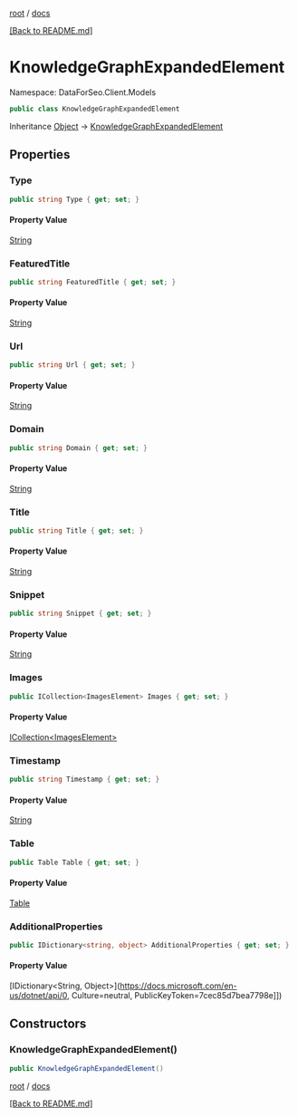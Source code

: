 [root](./../ "root") / [docs](./ "docs")

[[Back to README.md]](./../README.md "[Back to README.md]")

# KnowledgeGraphExpandedElement

Namespace: DataForSeo.Client.Models

```csharp
public class KnowledgeGraphExpandedElement
```

Inheritance [Object](https://docs.microsoft.com/en-us/dotnet/api/Object) → [KnowledgeGraphExpandedElement](./KnowledgeGraphExpandedElement.md)

## Properties

### **Type**

```csharp
public string Type { get; set; }
```

#### Property Value

[String](https://docs.microsoft.com/en-us/dotnet/api/String)<br>

### **FeaturedTitle**

```csharp
public string FeaturedTitle { get; set; }
```

#### Property Value

[String](https://docs.microsoft.com/en-us/dotnet/api/String)<br>

### **Url**

```csharp
public string Url { get; set; }
```

#### Property Value

[String](https://docs.microsoft.com/en-us/dotnet/api/String)<br>

### **Domain**

```csharp
public string Domain { get; set; }
```

#### Property Value

[String](https://docs.microsoft.com/en-us/dotnet/api/String)<br>

### **Title**

```csharp
public string Title { get; set; }
```

#### Property Value

[String](https://docs.microsoft.com/en-us/dotnet/api/String)<br>

### **Snippet**

```csharp
public string Snippet { get; set; }
```

#### Property Value

[String](https://docs.microsoft.com/en-us/dotnet/api/String)<br>

### **Images**

```csharp
public ICollection<ImagesElement> Images { get; set; }
```

#### Property Value

[ICollection&lt;ImagesElement&gt;](./ImagesElement.md)<br>

### **Timestamp**

```csharp
public string Timestamp { get; set; }
```

#### Property Value

[String](https://docs.microsoft.com/en-us/dotnet/api/String)<br>

### **Table**

```csharp
public Table Table { get; set; }
```

#### Property Value

[Table](./Table.md)<br>

### **AdditionalProperties**

```csharp
public IDictionary<string, object> AdditionalProperties { get; set; }
```

#### Property Value

[IDictionary&lt;String, Object&gt;](https://docs.microsoft.com/en-us/dotnet/api/0, Culture=neutral, PublicKeyToken=7cec85d7bea7798e]])<br>

## Constructors

### **KnowledgeGraphExpandedElement()**

```csharp
public KnowledgeGraphExpandedElement()
```

[root](./../ "root") / [docs](./ "docs")

[[Back to README.md]](./../README.md "[Back to README.md]")